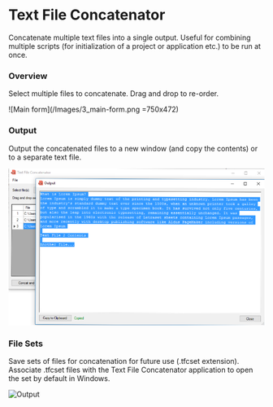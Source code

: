 # Text File Concatenator

Concatenate multiple text files into a single output. Useful for combining multiple scripts (for initialization of a project or application etc.) to be run at once.

### Overview

Select multiple files to concatenate. Drag and drop to re-order.

![Main form](/Images/3_main-form.png =750x472)

### Output

Output the concatenated files to a new window (and copy the contents) or to a separate text file.

![Output](/Images/2_output.png)

### File Sets

Save sets of files for concatenation for future use (.tfcset extension). Associate .tfcset files with the Text File Concatenator application to open the set by default in Windows.

![Output](/Images/1_file_set.png)

